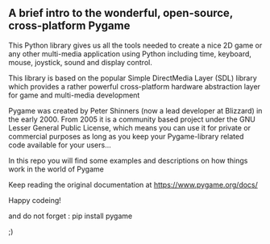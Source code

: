## A brief intro to the wonderful, open-source, cross-platform Pygame

This Python library gives us all the tools needed to create a nice 2D game or any other multi-media application using Python
including time, keyboard, mouse, joystick, sound and display control. 

This library is based on the popular Simple DirectMedia Layer (SDL) library which provides a rather powerful cross-platform
hardware abstraction layer for game and multi-media development

Pygame was created by Peter Shinners (now a lead developer at Blizzard) in the early 2000. From 2005 it is a community based project
under the GNU Lesser General Public License, which means you can use it for private or commercial purposes as long as you keep your
Pygame-library related code available for your users...

In this repo you will find some examples and descriptions on how things work in the world of Pygame

Keep reading the original documentation at
https://www.pygame.org/docs/

Happy codeing!

and do not forget : pip install pygame

;)
